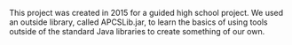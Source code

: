 This project was created in 2015 for a guided high school project. We used an outside library, called APCSLib.jar, to learn the basics of using tools outside of the standard Java libraries to create something of our own.
